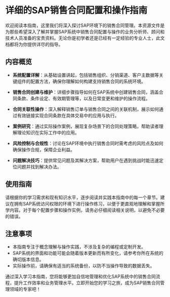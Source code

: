 # 详细的SAP销售合同配置和操作指南

欢迎阅读本指南，这里我们将深入探讨SAP环境下的销售合同管理。本资源文件是为那些希望深入了解并掌握SAP系统中销售合同配置与操作的业务分析师、顾问和技术人员准备的宝贵资料。无论你是初学者还是已经有一定经验的专业人士，此文档都将为你提供详尽的指导。

## 内容概览

- **系统配置详解**：从基础设置讲起，包括销售组织、分销渠道、客户主数据等关键组件的配置方法，确保你理解如何构建支持销售合同的系统环境。
  
- **销售合同创建与维护**：详细步骤指导如何在SAP系统中创建销售合同，涵盖合同条款、条件设定、有效期管理等，以及日常变更和维护的操作流程。

- **合同关联性操作**：深入解释销售订单与销售合同之间的关联机制，展示如何通过有效链接实现合同条款在具体交易中的应用与执行。

- **案例研究**：通过实际操作案例，展现复杂场景下的合同处理策略，帮助读者理解理论知识在实际工作中的应用。

- **风险控制与合规性**：讨论在SAP环境中执行销售合同时需考虑的风险点及如何确保操作合规，保障企业利益。

- **问题解决技巧**：提供常见问题及其解决方案，帮助用户在遇到挑战时能迅速定位问题并找到解决办法。

## 使用指南

请根据你的学习需求和现有知识水平，逐步阅读并实践本指南中的每一个章节。建议在拥有SAP系统访问权限的环境下进行操作练习，以便于更直观地理解和掌握所学内容。对于每个配置步骤和操作实例，请务必仔细阅读相关说明，以避免不必要的错误。

## 注意事项

- 本指南专注于概念理解与操作实践，不涉及复杂的编程或定制开发。
- SAP系统的界面和功能可能会随着版本更新而有所变化，请参考你所在系统的确切版本信息。
- 实际操作前，请确保有适当的系统备份，以防不当操作导致的数据丢失。

通过深入学习本指南，您将能够更加自信地管理和优化SAP系统中的销售合同流程，提升工作效率和业务管理水平。立即开始您的学习之旅，成为SAP销售合同管理领域的专家吧！